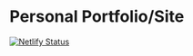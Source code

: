 # Personal Portfolio/Site

[![Netlify Status](https://api.netlify.com/api/v1/badges/a079c68a-6a41-450d-a575-8c0c58ec3b45/deploy-status)](https://app.netlify.com/sites/chetachi/deploys)
